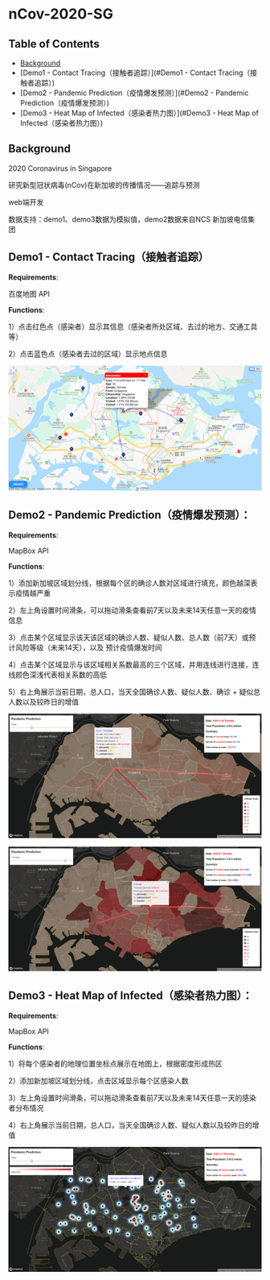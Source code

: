 # nCov-2020-SG
## Table of Contents

- [Background](#background)
- [Demo1 - Contact Tracing（接触者追踪）](#Demo1 - Contact Tracing（接触者追踪）)
- [Demo2 - Pandemic Prediction（疫情爆发预测）](#Demo2 - Pandemic Prediction（疫情爆发预测）)
- [Demo3 - Heat Map of Infected（感染者热力图）](#Demo3 - Heat Map of Infected（感染者热力图）)



## Background

2020 Coronavirus in Singapore 

研究新型冠状病毒(nCov)在新加坡的传播情况——追踪与预测

web端开发

数据支持：demo1、demo3数据为模拟值，demo2数据来自NCS 新加坡电信集团



## Demo1 - Contact Tracing（接触者追踪）

**Requirements**: 

百度地图 API

**Functions**: 

1）点击红色点（感染者）显示其信息（感染者所处区域、去过的地方、交通工具等）

2）点击蓝色点（感染者去过的区域）显示地点信息

![](https://github.com/RainFZY/nCov-2020-SG/blob/master/images/demo1.png)



## Demo2 - Pandemic Prediction（疫情爆发预测）：

**Requirements**: 

MapBox API

**Functions**: 

1）添加新加坡区域划分线，根据每个区的确诊人数对区域进行填充，颜色越深表示疫情越严重

2）左上角设置时间滑条，可以拖动滑条查看前7天以及未来14天任意一天的疫情信息

3）点击某个区域显示该天该区域的确诊人数、疑似人数、总人数（前7天）或预计风险等级（未来14天），以及	  预计疫情爆发时间

4）点击某个区域显示与该区域相关系数最高的三个区域，并用连线进行连接，连线颜色深浅代表相关系数的高低

5）右上角展示当前日期，总人口，当天全国确诊人数、疑似人数、确诊 + 疑似总人数以及较昨日的增值

![](https://github.com/RainFZY/nCov-2020-SG/blob/master/images/demo2_1.png)

![](https://github.com/RainFZY/nCov-2020-SG/blob/master/images/demo2_2.png)



## Demo3 - Heat Map of Infected（感染者热力图）：

**Requirements**: 

MapBox API

**Functions**: 

1）将每个感染者的地理位置坐标点展示在地图上，根据密度形成热区

2）添加新加坡区域划分线，点击区域显示每个区感染人数

3）左上角设置时间滑条，可以拖动滑条查看前7天以及未来14天任意一天的感染者分布情况

4）右上角展示当前日期，总人口，当天全国确诊人数、疑似人数以及较昨日的增值

![](https://github.com/RainFZY/nCov-2020-SG/blob/master/images/demo3.png)